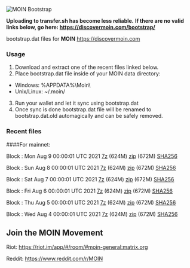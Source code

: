 ![MOIN Bootstrap](https://i.imgur.com/KjM1jMp.jpg)

**Uploading to transfer.sh has become less reliable.**
**If there are no valid links below, go here: https://discovermoin.com/bootstrap/**

bootstrap.dat files for **MOIN** https://discovermoin.com

### Usage

1. Download and extract one of the recent files linked below.
2. Place bootstrap.dat file inside of your MOIN data directory:
 - Windows: %APPDATA%\Moin\
 - Unix/Linux: ~/.moin/
3. Run your wallet and let it sync using bootstrap.dat
4. Once sync is done bootstrap.dat file will be renamed to bootstrap.dat.old automagically and can be safely removed.


### Recent files

####For mainnet:

Block : Mon Aug  9 00:00:01 UTC 2021 [7z](https://transfer.sh/1isHSXs/bootstrap.dat.20210809.7z) (624M) [zip](https://transfer.sh/1rahway/bootstrap.dat.20210809.zip) (672M) [SHA256](https://transfer.sh/13cLWqQ/sha256.txt)

Block : Sun Aug  8 00:00:01 UTC 2021 [7z](https://transfer.sh/1BNQymA/bootstrap.dat.20210808.7z) (624M) [zip](https://transfer.sh/bootstrap.dat.20210808.zip) (672M) [SHA256](https://transfer.sh/1wZLzp8/sha256.txt)

Block : Sat Aug  7 00:00:01 UTC 2021 [7z](https://transfer.sh/13o6QJx/bootstrap.dat.20210807.7z) (624M) [zip](https://transfer.sh/1otqc8q/bootstrap.dat.20210807.zip) (672M) [SHA256](https://transfer.sh/Zlv/sha256.txt)

Block : Fri Aug  6 00:00:01 UTC 2021 [7z](https://transfer.sh/15oqQ9d/bootstrap.dat.20210806.7z) (624M) [zip](https://transfer.sh/1ZH9CDz/bootstrap.dat.20210806.zip) (672M) [SHA256](https://transfer.sh/15sZTTQ/sha256.txt)

Block : Thu Aug  5 00:00:01 UTC 2021 [7z](https://transfer.sh/fDs79/bootstrap.dat.20210805.7z) (624M) [zip](https://transfer.sh/1fgv3St/bootstrap.dat.20210805.zip) (672M) [SHA256](https://transfer.sh/1A4CQYY/sha256.txt)

Block : Wed Aug  4 00:00:01 UTC 2021 [7z](https://transfer.sh/bootstrap.dat.20210804.7z) (624M) [zip](https://transfer.sh/1TeOHme/bootstrap.dat.20210804.zip) (672M) [SHA256](https://transfer.sh/1XK7Uas/sha256.txt)

## Join the MOIN Movement

Riot: https://riot.im/app/#/room/#moin-general:matrix.org

Reddit: https://www.reddit.com/r/MOIN
